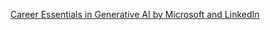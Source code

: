 [Career Essentials in Generative AI by Microsoft and LinkedIn](https://www.linkedin.com/learning/paths/career-essentials-in-generative-ai-by-microsoft-and-linkedin)